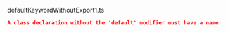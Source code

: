 defaultKeywordWithoutExport1.ts
```json
A class declaration without the 'default' modifier must have a name.
```
